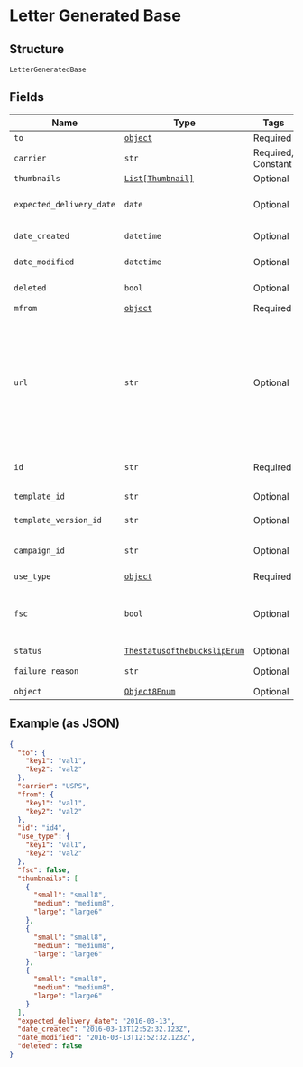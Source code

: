 
# Letter Generated Base

## Structure

`LetterGeneratedBase`

## Fields

| Name | Type | Tags | Description |
|  --- | --- | --- | --- |
| `to` | [`object`](../../doc/models/object-enum.md) | Required | - |
| `carrier` | `str` | Required, Constant | **Default**: `'USPS'` |
| `thumbnails` | [`List[Thumbnail]`](../../doc/models/thumbnail.md) | Optional | - |
| `expected_delivery_date` | `date` | Optional | A date in YYYY-MM-DD format of the mailpiece's expected delivery date based on its `send_date`. |
| `date_created` | `datetime` | Optional | A timestamp in ISO 8601 format of the date the resource was created. |
| `date_modified` | `datetime` | Optional | A timestamp in ISO 8601 format of the date the resource was last modified. |
| `deleted` | `bool` | Optional | Only returned if the resource has been successfully deleted. |
| `mfrom` | [`object`](../../doc/models/object-enum.md) | Required | - |
| `url` | `str` | Optional | A [signed link](#section/Asset-URLs) served over HTTPS. The link returned will expire in 30 days to prevent mis-sharing. Each time a GET request is initiated, a new signed URL will be generated.<br>**Constraints**: *Pattern*: `^https://lob-assets\.com/(letters\|postcards\|bank-accounts\|checks\|self-mailers\|cards)/[a-z]{3,4}_[a-z0-9]{15,16}(\.pdf\|_thumb_[a-z]+_[0-9]+\.png)\?(version=[a-z0-9-]*&)?expires=[0-9]{10}&signature=[a-zA-Z0-9-_]+$` |
| `id` | `str` | Required | Unique identifier prefixed with `ltr_`.<br>**Constraints**: *Pattern*: `^ltr_[a-zA-Z0-9]+$` |
| `template_id` | `str` | Optional | **Constraints**: *Pattern*: `^tmpl_[a-zA-Z0-9]+$` |
| `template_version_id` | `str` | Optional | **Constraints**: *Pattern*: `^vrsn_[a-zA-Z0-9]+$` |
| `campaign_id` | `str` | Optional | The unique ID of the associated campaign if the resource was generated from a campaign. |
| `use_type` | [`object`](../../doc/models/object-enum.md) | Required | - |
| `fsc` | `bool` | Optional | This is in beta. Contact support@lob.com or your account contact to learn more. Not available for `A4` letter size.<br>**Default**: `False` |
| `status` | [`ThestatusofthebuckslipEnum`](../../doc/models/thestatusofthebuckslip-enum.md) | Optional | - |
| `failure_reason` | `str` | Optional | A string describing the reason for failure if the letter failed to render. |
| `object` | [`Object8Enum`](../../doc/models/object-8-enum.md) | Optional | - |

## Example (as JSON)

```json
{
  "to": {
    "key1": "val1",
    "key2": "val2"
  },
  "carrier": "USPS",
  "from": {
    "key1": "val1",
    "key2": "val2"
  },
  "id": "id4",
  "use_type": {
    "key1": "val1",
    "key2": "val2"
  },
  "fsc": false,
  "thumbnails": [
    {
      "small": "small8",
      "medium": "medium8",
      "large": "large6"
    },
    {
      "small": "small8",
      "medium": "medium8",
      "large": "large6"
    },
    {
      "small": "small8",
      "medium": "medium8",
      "large": "large6"
    }
  ],
  "expected_delivery_date": "2016-03-13",
  "date_created": "2016-03-13T12:52:32.123Z",
  "date_modified": "2016-03-13T12:52:32.123Z",
  "deleted": false
}
```

